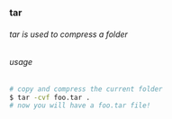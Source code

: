 ### tar

###### tar is used to compress a folder

###### usage
```bash
# copy and compress the current folder
$ tar -cvf foo.tar .
# now you will have a foo.tar file!
```
